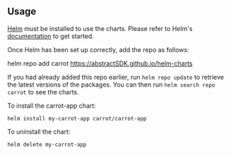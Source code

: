 ## Usage

[Helm](https://helm.sh) must be installed to use the charts.  Please refer to
Helm's [documentation](https://helm.sh/docs) to get started.

Once Helm has been set up correctly, add the repo as follows:

  helm repo add carrot https://abstractSDK.github.io/helm-charts

If you had already added this repo earlier, run `helm repo update` to retrieve
the latest versions of the packages.  You can then run `helm search repo
carrot` to see the charts.

To install the carrot-app chart:

    helm install my-carrot-app carrot/carrot-app

To uninstall the chart:

    helm delete my-carrot-app
